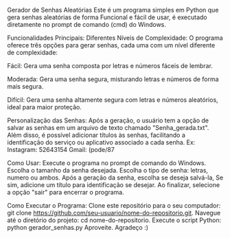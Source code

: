 Gerador de Senhas Aleatórias
Este é um programa simples em Python que gera senhas aleatórias de forma Funcional e fácil de usar, é executado diretamente no prompt de comando (cmd) do Windows.

Funcionalidades Principais:
Diferentes Níveis de Complexidade: O programa oferece três opções para gerar senhas, cada uma com um nível diferente de complexidade:

Fácil: Gera uma senha composta por letras e números fáceis de lembrar. 

Moderada: Gera uma senha segura, misturando letras e números de forma mais segura.

Difícil: Gera uma senha altamente segura com letras e números aleatórios, ideal para maior proteção.

Personalização das Senhas: Após a geração, o usuário tem a opção de salvar as senhas em um arquivo de texto chamado "Senha_gerada.txt". Além disso, é possível adicionar títulos às senhas, facilitando a identificação do serviço ou aplicativo associado a cada senha.
Ex: 
    Instagram: 52643154
    Gmail: (pode/87
    
Como Usar:
Execute o programa no prompt de comando do Windows.
Escolha o tamanho da senha desejada.
Escolha o tipo de senha: letras, numero ou ambos.
Após a geração da senha, escolha se deseja salvá-la, Se sim, adicione um título para identificação se desejar.
Ao finalizar, selecione a opção "sair" para encerrar o programa.

Como Executar o Programa:
Clone este repositório para o seu computador:
git clone https://github.com/seu-usuario/nome-do-repositorio.git.
Navegue até o diretório do projeto:
cd nome-do-repositorio.
Execute o script Python:
python gerador_senhas.py
Aproveite.
Agradeço :)
